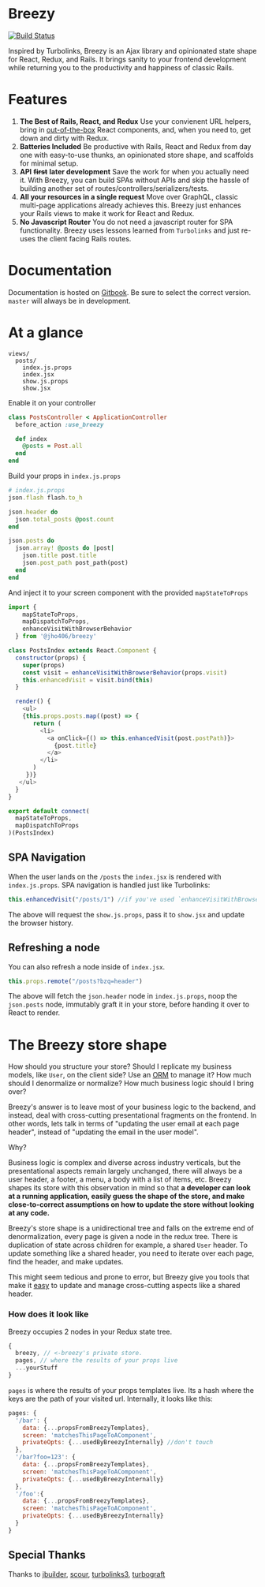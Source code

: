 # Breezy

[![Build Status](https://travis-ci.org/jho406/Breezy.svg?branch=master)](https://travis-ci.org/jho406/Breezy)

Inspired by Turbolinks, Breezy is an Ajax library and opinionated state shape for React, Redux, and Rails. It brings sanity to your frontend development while returning you to the productivity and happiness of classic Rails.

# Features

1. **The Best of Rails, React, and Redux** Use your convienent URL helpers, bring in [out-of-the-box](https://github.com/Shopify/polaris-react/) React components, and, when you need to, get down and dirty with Redux.
2. **Batteries Included** Be productive with Rails, React and Redux from day one with easy-to-use thunks, an opinionated store shape, and scaffolds for minimal setup.
3. **API** ~~**first**~~ **later development** Save the work for when you actually need it. With Breezy, you can build SPAs without APIs and skip the hassle of building another set of routes/controllers/serializers/tests.
4. **All your resources in a single request** Move over GraphQL, classic multi-page applications already achieves this. Breezy just enhances your Rails views to make it work for React and Redux.
5. **No Javascript Router** You do not need a javascript router for SPA functionality. Breezy uses lessons learned from `Turbolinks` and just re-uses the client facing Rails routes.

# Documentation

Documentation is hosted on [Gitbook](https://jho406.gitbook.io/breezy). Be sure to select the correct version. `master` will always be in development.

# At a glance

```text
views/
  posts/
    index.js.props
    index.jsx
    show.js.props
    show.jsx
```

Enable it on your controller

```ruby
class PostsController < ApplicationController
  before_action :use_breezy

  def index
    @posts = Post.all
  end
end
```

Build your props in `index.js.props`

```ruby
# index.js.props
json.flash flash.to_h

json.header do
  json.total_posts @post.count
end

json.posts do
  json.array! @posts do |post|
    json.title post.title
    json.post_path post_path(post)
  end
end
```

And inject it to your screen component with the provided `mapStateToProps`

```javascript
import {
    mapStateToProps,
    mapDispatchToProps,
    enhanceVisitWithBrowserBehavior
  } from '@jho406/breezy'

class PostsIndex extends React.Component {
  constructor(props) {
    super(props)
    const visit = enhanceVisitWithBrowserBehavior(props.visit)
    this.enhancedVisit = visit.bind(this)
  }

  render() {
    <ul>
    {this.props.posts.map((post) => {
       return (
         <li>
           <a onClick={() => this.enhancedVisit(post.postPath)}>
             {post.title}
           </a>
         </li>
       )
     })}
   </ul>
  }
}

export default connect(
  mapStateToProps,
  mapDispatchToProps
)(PostsIndex)
```

## SPA Navigation

When the user lands on the `/posts` the `index.jsx` is rendered with `index.js.props`. SPA navigation is handled just like Turbolinks:

```javascript
this.enhancedVisit("/posts/1") //if you've used `enhanceVisitWithBrowserBehavior`
```

The above will request the `show.js.props`, pass it to `show.jsx` and update the browser history.

## Refreshing a node

You can also refresh a node inside of `index.jsx`.

```javascript
this.props.remote("/posts?bzq=header")
```

The above will fetch the `json.header` node in `index.js.props`, noop the `json.posts` node, immutably graft it in your store, before handing it over to React to render.

# The Breezy store shape

How should you structure your store? Should I replicate my business models, like `User`, on the client side? Use an [ORM](https://github.com/tommikaikkonen/redux-orm) to manage it? How much should I denormalize or normalize? How much business logic should I bring over?

Breezy's answer is to leave most of your business logic to the backend, and instead, deal with cross-cutting presentational fragments on the frontend. In other words, lets talk in terms of "updating the user email at each page header", instead of "updating the email in the user model".

Why?

Business logic is complex and diverse across industry verticals, but the presentational aspects remain largely unchanged, there will always be a user header, a footer, a menu, a body with a list of items, etc. Breezy shapes its store with this observation in mind so that **a developer can look at a running application, easily guess the shape of the store, and make close-to-correct assumptions on how to update the store without looking at any code.**

Breezy's store shape is a unidirectional tree and falls on the extreme end of denormalization, every page is given a node in the redux tree. There is duplication of state across children for example, a shared `User` header. To update something like a shared header, you need to iterate over each page, find the header, and make updates.

This might seem tedious and prone to error, but Breezy give you tools that make it [easy](breezy-template.md#partial-fragments) to update and manage cross-cutting aspects like a shared header.

### How does it look like

Breezy occupies 2 nodes in your Redux state tree.

```javascript
{
  breezy, // <-breezy's private store.
  pages, // where the results of your props live
  ...yourStuff
}
```

`pages` is where the results of your props templates live. Its a hash where the keys are the path of your visited url. Internally, it looks like this:

```javascript
pages: {
  '/bar': {
    data: {...propsFromBreezyTemplates},
    screen: 'matchesThisPageToAComponent',
    privateOpts: {...usedByBreezyInternally} //don't touch
  },
  '/bar?foo=123': {
    data: {...propsFromBreezyTemplates},
    screen: 'matchesThisPageToAComponent',
    privateOpts: {...usedByBreezyInternally}
  },
  '/foo':{
    data: {...propsFromBreezyTemplates},
    screen: 'matchesThisPageToAComponent',
    privateOpts: {...usedByBreezyInternally}
  }
}
```

## Special Thanks

Thanks to [jbuilder](https://github.com/rails/jbuilder), [scour](https://github.com/rstacruz/scour), [turbolinks3](https://github.com/turbolinks/turbolinks-classic), [turbograft](https://github.com/Shopify/turbograft/)

